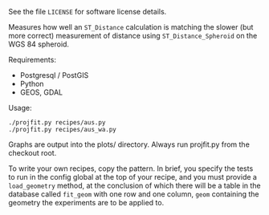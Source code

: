 
See the file `LICENSE` for software license details.

Measures how well an `ST_Distance` calculation is matching the slower
(but more correct) measurement of distance using `ST_Distance_Spheroid`
on the WGS 84 spheroid.

Requirements:

 - Postgresql / PostGIS
 - Python
 - GEOS, GDAL

Usage:

    ./projfit.py recipes/aus.py
    ./projfit.py recipes/aus_wa.py

Graphs are output into the plots/ directory. Always run projfit.py from 
the checkout root.

To write your own recipes, copy the pattern. In brief, you specify the 
tests to run in the config global at the top of your recipe, and you 
must provide a `load_geometry` method, at the conclusion of which there 
will be a table in the database called `fit_geom` with one row and one 
column, `geom` containing the geometry the experiments are to be applied to.

